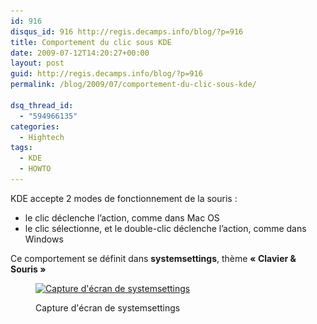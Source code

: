 ```yaml
---
id: 916
disqus_id: 916 http://regis.decamps.info/blog/?p=916
title: Comportement du clic sous KDE
date: 2009-07-12T14:20:27+00:00
layout: post
guid: http://regis.decamps.info/blog/?p=916
permalink: /blog/2009/07/comportement-du-clic-sous-kde/

dsq_thread_id:
  - "594966135"
categories:
  - Hightech
tags:
  - KDE
  - HOWTO
---
```

KDE accepte 2 modes de fonctionnement de la souris :

  * le clic déclenche l’action, comme dans Mac OS
  * le clic sélectionne, et le double-clic déclenche l’action, comme dans Windows

Ce comportement se définit dans **systemsettings**, thème **« Clavier & Souris »**<figure id="attachment_917" style="width: 350px" class="wp-caption alignnone">

[<img src="/blog/wp-content/uploads/2009/07/systemsettings-350x164.png" alt="Capture d&#039;écran de systemsettings" title="systemsettings" width="350" height="164" class="size-medium wp-image-917" srcset="/blog/wp-content/uploads/2009/07/systemsettings-350x164.png 350w, /blog/wp-content/uploads/2009/07/systemsettings-1024x480.png 1024w, /blog/wp-content/uploads/2009/07/systemsettings.png 1280w" sizes="(max-width: 350px) 100vw, 350px" />](/blog/wp-content/uploads/2009/07/systemsettings.png)<figcaption class="wp-caption-text">Capture d'écran de systemsettings</figcaption></figure>
